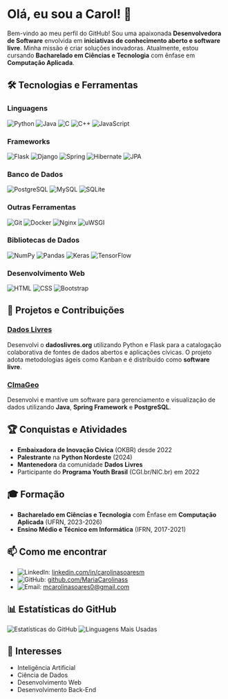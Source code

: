 # Olá, eu sou a Carol! 👋

Bem-vindo ao meu perfil do GitHub! Sou uma apaixonada **Desenvolvedora de Software** envolvida em **iniciativas de conhecimento aberto e software livre**. Minha missão é criar soluções inovadoras. Atualmente, estou cursando **Bacharelado em Ciências e Tecnologia** com ênfase em **Computação Aplicada**.

## 🛠️ Tecnologias e Ferramentas

### Linguagens
![Python](https://img.shields.io/badge/-Python-3776AB?style=flat-square&logo=python&logoColor=white)
![Java](https://img.shields.io/badge/-Java-007396?style=flat-square&logo=java&logoColor=white)
![C](https://img.shields.io/badge/-C-A8B9CC?style=flat-square&logo=c&logoColor=white)
![C++](https://img.shields.io/badge/-C++-00599C?style=flat-square&logo=c%2B%2B&logoColor=white)
![JavaScript](https://img.shields.io/badge/-JavaScript-F7DF1E?style=flat-square&logo=javascript&logoColor=black)

### Frameworks
![Flask](https://img.shields.io/badge/-Flask-000000?style=flat-square&logo=flask&logoColor=white)
![Django](https://img.shields.io/badge/-Django-092E20?style=flat-square&logo=django&logoColor=white)
![Spring](https://img.shields.io/badge/-Spring-6DB33F?style=flat-square&logo=spring&logoColor=white)
![Hibernate](https://img.shields.io/badge/-Hibernate-59666C?style=flat-square&logo=hibernate&logoColor=white)
![JPA](https://img.shields.io/badge/-JPA-007396?style=flat-square&logo=java&logoColor=white)

### Banco de Dados
![PostgreSQL](https://img.shields.io/badge/-PostgreSQL-336791?style=flat-square&logo=postgresql&logoColor=white)
![MySQL](https://img.shields.io/badge/-MySQL-4479A1?style=flat-square&logo=mysql&logoColor=white)
![SQLite](https://img.shields.io/badge/-SQLite-003B57?style=flat-square&logo=sqlite&logoColor=white)

### Outras Ferramentas
![Git](https://img.shields.io/badge/-Git-F05032?style=flat-square&logo=git&logoColor=white)
![Docker](https://img.shields.io/badge/-Docker-2496ED?style=flat-square&logo=docker&logoColor=white)
![Nginx](https://img.shields.io/badge/-Nginx-009639?style=flat-square&logo=nginx&logoColor=white)
![uWSGI](https://img.shields.io/badge/-uWSGI-222222?style=flat-square&logo=uwsgi&logoColor=white)

### Bibliotecas de Dados
![NumPy](https://img.shields.io/badge/-NumPy-013243?style=flat-square&logo=numpy&logoColor=white)
![Pandas](https://img.shields.io/badge/-Pandas-150458?style=flat-square&logo=pandas&logoColor=white)
![Keras](https://img.shields.io/badge/-Keras-D00000?style=flat-square&logo=keras&logoColor=white)
![TensorFlow](https://img.shields.io/badge/-TensorFlow-FF6F00?style=flat-square&logo=tensorflow&logoColor=white)

### Desenvolvimento Web
![HTML](https://img.shields.io/badge/-HTML-E34F26?style=flat-square&logo=html5&logoColor=white)
![CSS](https://img.shields.io/badge/-CSS-1572B6?style=flat-square&logo=css3&logoColor=white)
![Bootstrap](https://img.shields.io/badge/-Bootstrap-7952B3?style=flat-square&logo=bootstrap&logoColor=white)

## 🚀 Projetos e Contribuições

### [Dados Livres](https://gitlab.com/dadoslivresorg)
Desenvolvi o **dadoslivres.org** utilizando Python e Flask para a catalogação colaborativa de fontes de dados abertos e aplicações cívicas. O projeto adota metodologias ágeis como Kanban e é distribuído como **software livre**.

### [CImaGeo](https://github.com/CImaGeo)
Desenvolvi e mantive um software para gerenciamento e visualização de dados utilizando **Java**, **Spring Framework** e **PostgreSQL**.

## 🏆 Conquistas e Atividades

- **Embaixadora de Inovação Cívica** (OKBR) desde 2022
- **Palestrante** na **Python Nordeste** (2024)
- **Mantenedora** da comunidade **Dados Livres**
- Participante do **Programa Youth Brasil** (CGI.br/NIC.br) em 2022

## 🎓 Formação

- **Bacharelado em Ciências e Tecnologia** com Ênfase em **Computação Aplicada** (UFRN, 2023-2026)
- **Ensino Médio e Técnico em Informática** (IFRN, 2017-2021)

## 📫 Como me encontrar

- ![LinkedIn](https://img.shields.io/badge/-LinkedIn-0077B5?style=flat-square&logo=linkedin&logoColor=white): [linkedin.com/in/carolinasoaresm](https://linkedin.com/in/carolinasoaresm)
- ![GitHub](https://img.shields.io/badge/-GitHub-181717?style=flat-square&logo=github&logoColor=white): [github.com/MariaCarolinass](https://github.com/MariaCarolinass)
- ![Email](https://img.shields.io/badge/-Email-D14836?style=flat-square&logo=gmail&logoColor=white): mcarolinasoares0@gmail.com

## 📊 Estatísticas do GitHub

![Estatísticas do GitHub](https://github-readme-stats.vercel.app/api?username=MariaCarolinass&show_icons=true&theme=radical)
![Linguagens Mais Usadas](https://github-readme-stats.vercel.app/api/top-langs/?username=MariaCarolinass&layout=compact&theme=radical)

## 🌟 Interesses

- Inteligência Artificial
- Ciência de Dados
- Desenvolvimento Web
- Desenvolvimento Back-End
